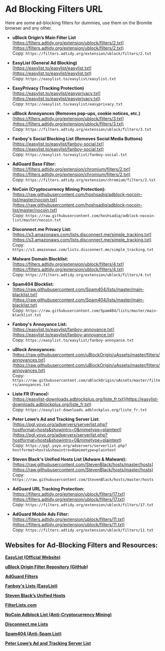 # Ad Blocking Filters URL
Here are some ad-blocking filters for dummies, use them on the Bromite browser and any other. 


- **uBlock Origin’s Main Filter List**  
  [https://filters.adtidy.org/extension/ublock/filters/2.txt](https://filters.adtidy.org/extension/ublock/filters/2.txt)  
  Copy: `https://filters.adtidy.org/extension/ublock/filters/2.txt`

- **EasyList (General Ad Blocking)**  
  [https://easylist.to/easylist/easylist.txt](https://easylist.to/easylist/easylist.txt)  
  Copy: `https://easylist.to/easylist/easylist.txt`

- **EasyPrivacy (Tracking Protection)**  
  [https://easylist.to/easylist/easyprivacy.txt](https://easylist.to/easylist/easyprivacy.txt)  
  Copy: `https://easylist.to/easylist/easyprivacy.txt`

- **uBlock Annoyances (Removes pop-ups, cookie notices, etc.)**  
  [https://filters.adtidy.org/extension/ublock/filters/3.txt](https://filters.adtidy.org/extension/ublock/filters/3.txt)  
  Copy: `https://filters.adtidy.org/extension/ublock/filters/3.txt`

- **Fanboy's Social Blocking List (Removes Social Media Buttons)**  
  [https://easylist.to/easylist/fanboy-social.txt](https://easylist.to/easylist/fanboy-social.txt)  
  Copy: `https://easylist.to/easylist/fanboy-social.txt`


- **AdGuard Base Filter:**  
  [https://filters.adtidy.org/extension/chromium/filters/2.txt](https://filters.adtidy.org/extension/chromium/filters/2.txt)  
  Copy: `https://filters.adtidy.org/extension/chromium/filters/2.txt`

- **NoCoin (Cryptocurrency Mining Protection):**  
  [https://raw.githubusercontent.com/hoshsadiq/adblock-nocoin-list/master/nocoin.txt](https://raw.githubusercontent.com/hoshsadiq/adblock-nocoin-list/master/nocoin.txt)  
  Copy: `https://raw.githubusercontent.com/hoshsadiq/adblock-nocoin-list/master/nocoin.txt`

- **Disconnect.me Privacy List:**  
  [https://s3.amazonaws.com/lists.disconnect.me/simple_tracking.txt](https://s3.amazonaws.com/lists.disconnect.me/simple_tracking.txt)  
  Copy: `https://s3.amazonaws.com/lists.disconnect.me/simple_tracking.txt`


- **Malware Domain Blocklist:**  
  [https://filters.adtidy.org/extension/ublock/filters/4.txt](https://filters.adtidy.org/extension/ublock/filters/4.txt)  
  Copy: `https://filters.adtidy.org/extension/ublock/filters/4.txt`

- **Spam404 Blocklist:**  
  [https://raw.githubusercontent.com/Spam404/lists/master/main-blacklist.txt](https://raw.githubusercontent.com/Spam404/lists/master/main-blacklist.txt)  
  Copy: `https://raw.githubusercontent.com/Spam404/lists/master/main-blacklist.txt`


- **Fanboy's Annoyance List:**  
  [https://easylist.to/easylist/fanboy-annoyance.txt](https://easylist.to/easylist/fanboy-annoyance.txt)  
  Copy: `https://easylist.to/easylist/fanboy-annoyance.txt`

- **uBlock Annoyances:**  
  [https://raw.githubusercontent.com/uBlockOrigin/uAssets/master/filters/annoyances.txt](https://raw.githubusercontent.com/uBlockOrigin/uAssets/master/filters/annoyances.txt)  
  Copy: `https://raw.githubusercontent.com/uBlockOrigin/uAssets/master/filters/annoyances.txt`

- **Liste FR (France):**  
  [https://easylist-downloads.adblockplus.org/liste_fr.txt](https://easylist-downloads.adblockplus.org/liste_fr.txt)  
  Copy: `https://easylist-downloads.adblockplus.org/liste_fr.txt`

- **Peter Lowe’s Ad and Tracking Server List:**  
  [https://pgl.yoyo.org/adservers/serverlist.php?hostformat=hosts&showintro=0&mimetype=plaintext](https://pgl.yoyo.org/adservers/serverlist.php?hostformat=hosts&showintro=0&mimetype=plaintext)  
  Copy: `https://pgl.yoyo.org/adservers/serverlist.php?hostformat=hosts&showintro=0&mimetype=plaintext`

- **Steven Black's Unified Hosts List (Adware & Malware):**  
  [https://raw.githubusercontent.com/StevenBlack/hosts/master/hosts](https://raw.githubusercontent.com/StevenBlack/hosts/master/hosts)  
  Copy: `https://raw.githubusercontent.com/StevenBlack/hosts/master/hosts`


- **AdGuard URL Tracking Protection:**  
  [https://filters.adtidy.org/extension/ublock/filters/17.txt](https://filters.adtidy.org/extension/ublock/filters/17.txt)  
  Copy: `https://filters.adtidy.org/extension/ublock/filters/17.txt`

- **AdGuard Mobile Ads Filter:**  
  [https://filters.adtidy.org/extension/ublock/filters/11.txt](https://filters.adtidy.org/extension/ublock/filters/11.txt)  
  Copy: `https://filters.adtidy.org/extension/ublock/filters/11.txt`



## Websites for Ad-Blocking Filters and Resources:

 **[EasyList (Official Website)](https://easylist.to)**  
  
 **[uBlock Origin Filter Repository (GitHub)](https://github.com/uBlockOrigin/uAssets)**  

 **[AdGuard Filters](https://adguard.com/en/adguard-ad-filters.html)**  
   
 **[Fanboy's Lists (EasyList)](https://easylist.to/pages/fanboy-annoyance-list.html)**  
   
 **[Steven Black’s Unified Hosts](https://github.com/StevenBlack/hosts)**  
   
 **[FilterLists.com](https://filterlists.com)**  
   
 **[NoCoin Adblock List (Anti-Cryptocurrency Mining)](https://github.com/hoshsadiq/adblock-nocoin-list)**  
   
 **[Disconnect.me Lists](https://disconnect.me/trackerprotection)**  
  
 **[Spam404 (Anti-Spam List)](https://github.com/Spam404/lists)**  
  
 **[Peter Lowe’s Ad and Tracking Server List](https://pgl.yoyo.org/adservers/)**  
    


